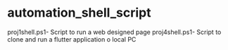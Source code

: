 # automation_shell_script
proj1shell.ps1- Script to run a web designed page 
proj4shell.ps1- Script to clone and run a flutter application o local PC
